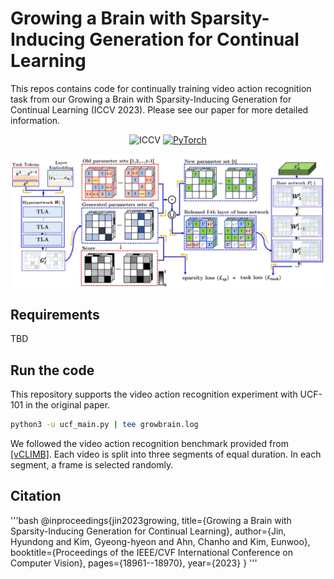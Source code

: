 # Growing a Brain with Sparsity-Inducing Generation for Continual Learning
This repos contains code for continually training video action recognition task from our Growing a Brain with Sparsity-Inducing Generation for Continual Learning (ICCV 2023).
Please see our paper for more detailed information.
<div align="center">
  
![ICCV](https://img.shields.io/badge/ICCV-2023-blue)
[![PyTorch](https://img.shields.io/badge/pytorch-1.9.0-%237732a8?style=flat-square&logo=PyTorch&color=EE4C2C)](https://pytorch.org/)

![GrowBrain](images/ICCV23_main_fig.jpg)
</div>


## Requirements 
TBD 

## Run the code
This repository supports the video action recognition experiment with UCF-101 in the original paper.

```bash
python3 -u ucf_main.py | tee growbrain.log
```

We followed the video action recognition benchmark provided from [[vCLIMB]](https://github.com/ojedaf/vCLIMB_Benchmark).
Each video is split into three segments of equal duration. 
In each segment, a frame is selected randomly. 

## Citation
'''bash
@inproceedings{jin2023growing,
  title={Growing a Brain with Sparsity-Inducing Generation for Continual Learning},
  author={Jin, Hyundong and Kim, Gyeong-hyeon and Ahn, Chanho and Kim, Eunwoo},
  booktitle={Proceedings of the IEEE/CVF International Conference on Computer Vision},
  pages={18961--18970},
  year={2023}
}
'''
